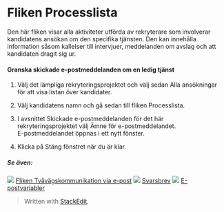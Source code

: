 # Fliken Processlista

Den här fliken visar alla aktiviteter utförda av rekryterare som involverar kandidatens ansökan om den specifika tjänsten. Den kan innehålla information såsom kallelser till intervjuer, meddelanden om avslag och att kandidaten dragit sig ur.

#### Granska skickade e-postmeddelanden om en ledig tjänst

1.  Välj det lämpliga rekryteringsprojektet och välj sedan  Alla ansökningar  för att visa listan över kandidater.
2.  Välj kandidatens namn och gå sedan till  fliken  Processlista.
3.  I avsnittet  Skickade e-postmeddelanden för det här rekryteringsprojektet  välj  Ämne  för e-postmeddelandet.  
    E-postmeddelandet öppnas i ett nytt fönster.  
    
4.  Klicka på  Stäng fönstret  när du är klar.

##### Se även:

![](../Resources/Images/icon-document-link.png)  [Fliken Tvåvägskommunikation via e-post](two_way_email_tab.htm)
![](../Resources/Images/icon-document-link.png)  [Svarsbrev](response_emails.htm)
![](../Resources/Images/icon-document-link.png)  [E-postvariabler](email_variables.htm)


> Written with [StackEdit](https://stackedit.io/).
<!--stackedit_data:
eyJoaXN0b3J5IjpbMTExNjQ4MDY2XX0=
-->